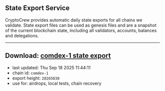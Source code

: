 ## State Export Service
CryptoCrew provides automatic daily state exports for all chains we validate. State export files can be used as genesis files and are a snapshot of the current blockchain state, including all validators, accounts, balances and delegations.

---
**Download: [comdex-1 state export](https://dl-eu2.ccvalidators.com/SERVICE/comdex/comdex-1_export_20265030.json)**
---

- last updated: Thu Sep 18 2025 11:44:11
- chain id: `comdex-1`
- export height: `20265030`
- use for: airdrops, local tests, chain recovery
